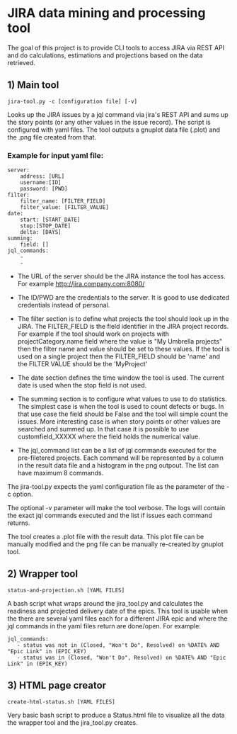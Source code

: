 # JIRA data mining and processing tool

The goal of this project is to provide CLI tools to access JIRA via REST API and do calculations, estimations and projections based on the data retrieved.

## 1) Main tool
    jira-tool.py -c [configuration file] [-v]

Looks up the JIRA issues by a jql command via jira's REST API and sums up the story points (or any other values in the issue record).
The script is configured with yaml files. 
The tool outputs a gnuplot data file (.plot) and the .png file created from that.

### Example for input yaml file:
    server:
        address: [URL]
        username:[ID]
        password: [PWD]
    filter:
        filter_name: [FILTER_FIELD]
        filter_value: [FILTER_VALUE]
    date:
        start: [START_DATE]
        stop:[STOP_DATE]
        delta: [DAYS]
    summing:
        field: []
    jql_commands:
        -
        -

* The URL of the server should be the JIRA instance the tool has access. For example  http://jira.company.com:8080/

* The ID/PWD are the credentials to the server. It is good to use dedicated credentials instead of personal.

* The filter section is to define what projects the tool should look up in the JIRA. The FILTER\_FIELD is the field identifier in the JIRA project records. For example if the tool should work on projects with projectCategory.name field where the value is "My Umbrella projects" then the filter name and value should be set to these values. If the tool is used on a single project then the FILTER\_FIELD should be 'name' and the FILTER VALUE should be the 'MyProject'

* The date section defines the time window the tool is used. The current date is used when the stop field is not used.

* The summing section is to configure what values to use to do statistics. The simplest case is when the tool is used to count defects or bugs. In that use case the field should be False and the tool will simple count the issues. More interesting case is when story points or other values are searched and summed up. In that case it is possible to use customfield_XXXXX where the field holds the numerical value.

* The jql_command list can be a list of jql commands executed for the pre-filetered projects. Each command will be represented by a column in the result data file and a histogram  in the png outpout. The list can have maximum 8 commands.

The jira-tool.py expects the yaml configuration file as the parameter of the -c option.

The optional -v parameter will make the tool verbose. The logs will contain the exact jql commands executed and the list if issues each command returns.

The tool creates a .plot file with the result data. This plot file can be manually modified and the png file can be manually re-created by gnuplot tool.

## 2) Wrapper tool
    status-and-projection.sh [YAML FILES]

A bash script what wraps around the jira\_tool.py and calculates the readiness and projected delivery date of the epics.
This tool is usable when the there are several yaml files each for a different JIRA epic and where the jql commands in the yaml files return are done/open.
For example:

    jql_commands:
       - status was not in (Closed, "Won't Do", Resolved) on %DATE% AND "Epic Link" in (EPIC_KEY)
       - status was in (Closed, "Won't Do", Resolved) on %DATE% AND "Epic Link" in (EPIK_KEY)


## 3) HTML page creator
    create-html-status.sh [YAML FILES]

Very basic bash script to produce a Status.html file to visualize all the data the wrapper tool and the jira\_tool.py creates.

